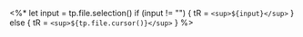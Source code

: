 <%* 
let input = tp.file.selection()
if (input != "") {
	tR = `<sup>${input}</sup>`
} else {
	tR = `<sup>${tp.file.cursor()}</sup>`
}
%> 